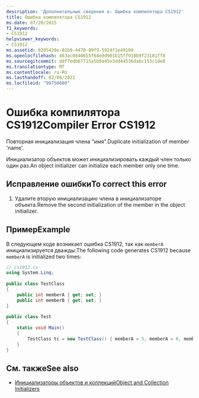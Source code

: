 ```yaml
---
description: 'Дополнительные сведения о: Ошибка компилятора CS1912'
title: Ошибка компилятора CS1912
ms.date: 07/20/2015
f1_keywords:
- CS1912
helpviewer_keywords:
- CS1912
ms.assetid: 6205420e-01b9-4470-89f9-5924f1e49108
ms.openlocfilehash: 463ac0840655f64e9d901b15ff910b9f23181ff8
ms.sourcegitcommit: ddf7edb67715a5b9a45e3dd44536dabc153c1de0
ms.translationtype: MT
ms.contentlocale: ru-RU
ms.lasthandoff: 02/06/2021
ms.locfileid: "99750680"
---
```

# <a name="compiler-error-cs1912"></a><span data-ttu-id="55018-103">Ошибка компилятора CS1912</span><span class="sxs-lookup"><span data-stu-id="55018-103">Compiler Error CS1912</span></span>

<span data-ttu-id="55018-104">Повторная инициализация члена "имя".</span><span class="sxs-lookup"><span data-stu-id="55018-104">Duplicate initialization of member 'name'.</span></span>  
  
 <span data-ttu-id="55018-105">Инициализатор объектов может инициализировать каждый член только один раз.</span><span class="sxs-lookup"><span data-stu-id="55018-105">An object initializer can initialize each member only one time.</span></span>  
  
## <a name="to-correct-this-error"></a><span data-ttu-id="55018-106">Исправление ошибки</span><span class="sxs-lookup"><span data-stu-id="55018-106">To correct this error</span></span>  
  
1. <span data-ttu-id="55018-107">Удалите вторую инициализацию члена в инициализаторе объекта.</span><span class="sxs-lookup"><span data-stu-id="55018-107">Remove the second initialization of the member in the object initializer.</span></span>  
  
## <a name="example"></a><span data-ttu-id="55018-108">Пример</span><span class="sxs-lookup"><span data-stu-id="55018-108">Example</span></span>  

 <span data-ttu-id="55018-109">В следующем коде возникает ошибка CS1912, так как `memberA` инициализируется дважды:</span><span class="sxs-lookup"><span data-stu-id="55018-109">The following code generates CS1912 because `memberA` is initialized two times:</span></span>  
  
```csharp  
// cs1912.cs  
using System.Linq;  
  
public class TestClass  
{  
    public int memberA { get; set; }  
    public int memberB { get; set; }  
}  
  
public class Test  
{  
    static void Main()  
    {  
        TestClass tc = new TestClass() { memberA = 5, memberA = 6, memberB = 2}; // CS1912  
    }  
}  
```  
  
## <a name="see-also"></a><span data-ttu-id="55018-110">См. также</span><span class="sxs-lookup"><span data-stu-id="55018-110">See also</span></span>

- [<span data-ttu-id="55018-111">Инициализаторы объектов и коллекций</span><span class="sxs-lookup"><span data-stu-id="55018-111">Object and Collection Initializers</span></span>](../programming-guide/classes-and-structs/object-and-collection-initializers.md)

